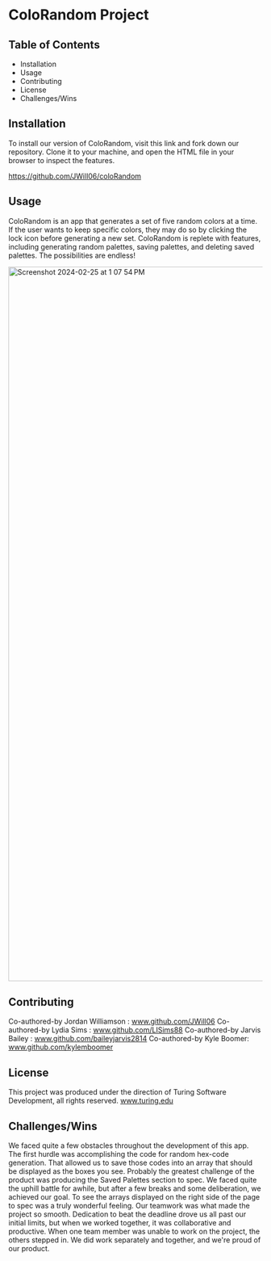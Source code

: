 # ColoRandom Project
## Table of Contents
- Installation 
- Usage 
- Contributing
- License 
- Challenges/Wins

## Installation
To install our version of ColoRandom, visit this link and fork down our repository. Clone it to your machine, and open the HTML file in your browser to inspect the features. 

https://github.com/JWill06/coloRandom

## Usage
ColoRandom is an app that generates a set of five random colors at a time. If the user wants to keep specific colors, they may do so by clicking the lock icon before generating a new set. ColoRandom is replete with features, including generating random palettes, saving palettes, and deleting saved palettes. The possibilities are endless!

<img width="1415" alt="Screenshot 2024-02-25 at 1 07 54 PM" src="https://github.com/JWill06/coloRandom/assets/156006806/87339914-4bf8-4030-9f8d-9000f7e9380f">


## Contributing 
Co-authored-by Jordan Williamson : www.github.com/JWill06
Co-authored-by Lydia Sims : www.github.com/LISims88
Co-authored-by Jarvis Bailey : www.github.com/baileyjarvis2814
Co-authored-by Kyle Boomer: www.github.com/kylemboomer

## License 
This project was produced under the direction of Turing Software Development, all rights reserved. 
www.turing.edu

## Challenges/Wins
We faced quite a few obstacles throughout the development of this app. The first hurdle was accomplishing the code for random hex-code generation. That allowed us to save those codes into an array that should be displayed as the boxes you see. Probably the greatest challenge of the product was producing the Saved Palettes section to spec. We faced quite the uphill battle for awhile, but after a few breaks and some deliberation, we achieved our goal. To see the arrays displayed on the right side of the page to spec was a truly wonderful feeling. 
   Our teamwork was what made the project so smooth. Dedication to beat the deadline drove us all past our initial limits, but when we worked together, it was collaborative and productive. When one team member was unable to work on the project, the others stepped in. We did work separately and together, and we're proud of our product. 
